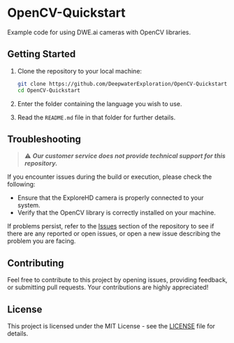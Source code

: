 # OpenCV-Quickstart
Example code for using DWE.ai cameras with OpenCV libraries.

## Getting Started
1. Clone the repository to your local machine:

    ```bash
    git clone https://github.com/DeepwaterExploration/OpenCV-Quickstart
    cd OpenCV-Quickstart
    ```

2. Enter the folder containing the language you wish to use.
3. Read the `README.md` file in that folder for further details.

## Troubleshooting
> :warning: ***Our customer service does not provide technical support for this repository.***

If you encounter issues during the build or execution, please check the following:

- Ensure that the ExploreHD camera is properly connected to your system.
- Verify that the OpenCV library is correctly installed on your machine.

If problems persist, refer to the [Issues](https://github.com/DeepwaterExploration/OpenCV-Quickstart/issues) section of the repository to see if there are any reported or open issues, or open a new issue describing the problem you are facing.

## Contributing

Feel free to contribute to this project by opening issues, providing feedback, or submitting pull requests. Your contributions are highly appreciated!

## License

This project is licensed under the MIT License - see the [LICENSE](../LICENSE) file for details.